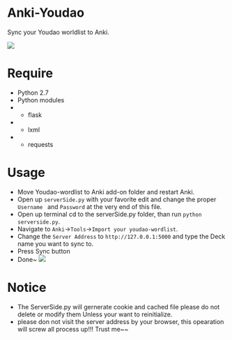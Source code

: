 # Anki-Youdao
Sync your Youdao worldlist to Anki.

![](https://ws4.sinaimg.cn/large/006tNc79gy1fg3rq9lgomj31io0o8kjl.jpg)
# Require
* Python 2.7
* Python modules
* * flask
* * lxml
* * requests

# Usage
* Move Youdao-wordlist to Anki add-on folder and restart Anki.
* Open up ```serverSide.py``` with your favorite edit and change the proper ```Username ``` and ```Password``` at the very end of this file.
* Open up terminal cd to the serverSide.py folder, than run ```python serverside.py```.
* Navigate to ```Anki```->```Tools```->```Import your youdao-wordlist```.
* Change the ```Server Address``` to ```http://127.0.0.1:5000``` and type the Deck name you want to sync to.
* Press Sync button
* Done~
![](https://ws4.sinaimg.cn/large/006tNc79gy1fg3ru3etdmg30k00cikjr.gif)

# Notice
* The ServerSide.py will gernerate cookie and cached file please do not delete or modify them Unless your want to reinitialize.  
* please don not visit the server address by your browser, this opearation will screw all process up!!! Trust me~~
